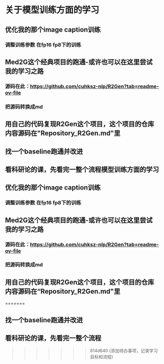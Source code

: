 # 关于模型训练方面的学习

## 优化我的那个image caption训练

### 调整训练参数 在fp16 fp8下的训练 

## Med2G这个经典项目的跑通-或许也可以在这里尝试我的学习之路
### 源码在此：https://github.com/cuhksz-nlp/R2Gen?tab=readme-ov-file
### 把源码转换成md

## 用自己的代码复现R2Gen这个项目，这个项目的仓库内容源码在"Repository_R2Gen.md"里

## 找一个baseline跑通并改进
## 看科研论的课，先看完一整个流程模型训练方面的学习

## 优化我的那个image caption训练

### 调整训练参数 在fp16 fp8下的训练 

## Med2G这个经典项目的跑通-或许也可以在这里尝试我的学习之路
### 源码在此：https://github.com/cuhksz-nlp/R2Gen?tab=readme-ov-file
### 把源码转换成md

## 用自己的代码复现R2Gen这个项目，这个项目的仓库内容源码在“Repository_R2Gen.md"里

=======
## 找一个baseline跑通并改进
## 看科研论的课，先看完一整个流程
>>>>>>> 814d640 (添加待办事项，记录学习目标和流程)
